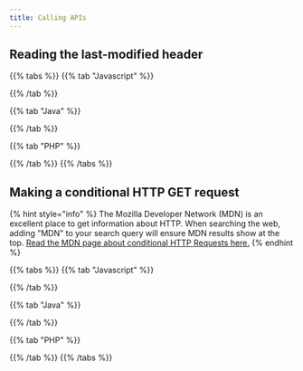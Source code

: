 ```yaml
---
title: Calling APIs
---
```


## Reading the last-modified header

{{% tabs %}} {{% tab "Javascript" %}}

{{% /tab %}}

{{% tab "Java" %}}

{{% /tab %}}

{{% tab "PHP" %}}

{{% /tab %}} {{% /tabs %}}

## Making a conditional HTTP GET request

{% hint style="info" %} The Mozilla Developer Network \(MDN\) is an excellent place to get information about HTTP. When
searching the web, adding "MDN" to your search query will ensure MDN results show at the
top. [Read the MDN page about conditional HTTP Requests here.](https://developer.mozilla.org/en-US/docs/Web/HTTP/Conditional_requests)
{% endhint %}

{{% tabs %}} {{% tab "Javascript" %}}

{{% /tab %}}

{{% tab "Java" %}}

{{% /tab %}}

{{% tab "PHP" %}}

{{% /tab %}} {{% /tabs %}}
